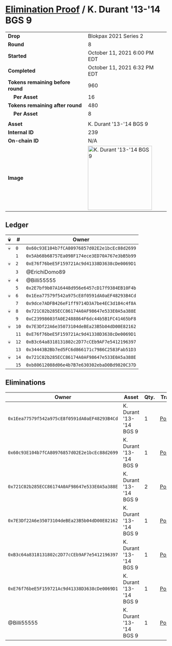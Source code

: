 # [Elimination Proof](./readme.md) / K. Durant &#039;13-&#039;14 BGS 9

|||
|---|---|
| **Drop** | Blokpax 2021 Series 2 |
| **Round** | 8 |
| **Started** | October 11, 2021 6:00 PM EDT |
| **Completed** | October 11, 2021 6:32 PM EDT |
| **Tokens remaining before round** | 960 |
| **&nbsp;&nbsp;&nbsp;&nbsp;Per Asset** | 16 |
| **Tokens remaining after round** | 480 |
| **&nbsp;&nbsp;&nbsp;&nbsp;Per Asset** | 8 |
| | |
| **Asset** | K. Durant &#039;13-&#039;14 BGS 9 |
| **Internal ID** | 239 |
| **On-chain ID** | N/A |
| **Image** | <img src="https://tcdn.blokpax.com/9484ebfa-6373-4899-8d73-a4a4d9e19546/7c202d7c772cbb1e761bee695f984aea520cd3df43ad37d63b7a58ebe5690485.jpg" height="200" alt="K. Durant &#039;13-&#039;14 BGS 9" /> |

## Ledger

| 💀 | # | Owner |
| --- | --- | --- |
| 💀 | `0` | `0x60c93E104b7fCA80976857d02E2e1bcEc88d2699` |
|  | `1` | `0x5Ab68b68757Ea098F174ece3ED70A767e3bB5b99` |
| 💀 | `2` | `0xE76f76beE5F159721Ac9d41338D3638cDe0069D1` |
|  | `3` | @ErichiDomo89 |
| 💀 | `4` | @Billi55555 |
|  | `5` | `0x2E7bf9b07A16448d956e6457cD17f9384EB10F4b` |
| 💀 | `6` | `0x1Eea77579f542a975cE8f0591dA0aEF48293B4Cd` |
|  | `7` | `0x9dce7ADFB426eF1ff9714D3A7be4EC3d184c4f8A` |
| 💀 | `8` | `0x721C02b285ECC86174A0AF98647e533E0A5a388E` |
|  | `9` | `0xC23998603fA0E2488864F6dc44b5B1FC41465bF8` |
| 💀 | `10` | `0x7E3Df22A6e35073104deBEa23B5b04dD00E82162` |
|  | `11` | `0xE76f76beE5F159721Ac9d41338D3638cDe0069D1` |
| 💀 | `12` | `0xB3c64a8318131802c2D77cCEb9AF7e5412196397` |
|  | `13` | `0x34443B2Bb7ed5FC6d866171c7986C2583Fab51D3` |
| 💀 | `14` | `0x721C02b285ECC86174A0AF98647e533E0A5a388E` |
|  | `15` | `0xb80612088d06e4b7B7e630302ebaD0Bd9820C37D` |


## Eliminations

| Owner | Asset | Qty. | Transaction |
| --- | --- | --- | --- |
| `0x1Eea77579f542a975cE8f0591dA0aEF48293B4Cd` | K. Durant '13-'14 BGS 9 | 1 | [Polygonscan](https://polygonscan.com/tx/0x8b26936a142ba70468d42b2ea0ba99868799187a33fab3e4b1336ad03ea4aac7) |
| `0x60c93E104b7fCA80976857d02E2e1bcEc88d2699` | K. Durant '13-'14 BGS 9 | 1 | [Polygonscan](https://polygonscan.com/tx/0x87b306f4fe92f7f4078fb65fd14fad757e1fcd94828185f4f21a7692931bb01c) |
| `0x721C02b285ECC86174A0AF98647e533E0A5a388E` | K. Durant '13-'14 BGS 9 | 2 | [Polygonscan](https://polygonscan.com/tx/0x7f22052fc90f870ffd1f5bceca923ddcde7781eb1c0af99f53a88cb9964872d2) |
| `0x7E3Df22A6e35073104deBEa23B5b04dD00E82162` | K. Durant '13-'14 BGS 9 | 1 | [Polygonscan](https://polygonscan.com/tx/0xa7acfbfeb334f843dcf10a3e2009e37324b8336bf7f3cea13ce618fd2fc501d2) |
| `0xB3c64a8318131802c2D77cCEb9AF7e5412196397` | K. Durant '13-'14 BGS 9 | 1 | [Polygonscan](https://polygonscan.com/tx/0x8d8b935896fd0b04acfdb9c1d8853de4b81b9743030eac71d8ddb495bb6ac8eb) |
| `0xE76f76beE5F159721Ac9d41338D3638cDe0069D1` | K. Durant '13-'14 BGS 9 | 1 | [Polygonscan](https://polygonscan.com/tx/0x775c8b3b74f541d0553f48779fceab5cdd3cc27c5cb2a73c787271254a7146d4) |
| @Billi55555 | K. Durant '13-'14 BGS 9 | 1 | [Polygonscan](https://polygonscan.com/tx/0xf010b59a5c5e2df5132f8acee92ff6b5d7fa8b26dde6d03fbd87950611b8d5e3) |
